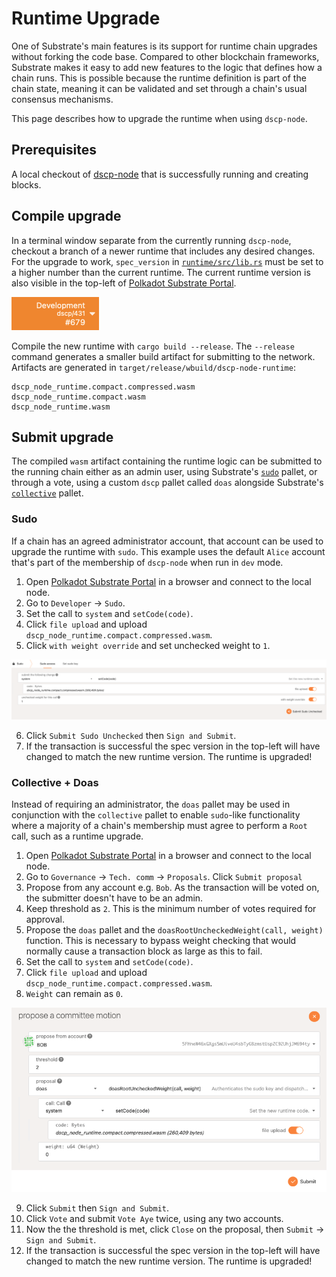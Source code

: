 # Runtime Upgrade

One of Substrate's main features is its support for runtime chain upgrades without forking the code base. Compared to other blockchain frameworks, Substrate makes it easy to add new features to the logic that defines how a chain runs. This is possible because the runtime definition is part of the chain state, meaning it can be validated and set through a chain's usual consensus mechanisms.

This page describes how to upgrade the runtime when using `dscp-node`.

## Prerequisites

A local checkout of [dscp-node](https://github.com/digicatapult/dscp-node) that is successfully running and creating blocks.

## Compile upgrade

In a terminal window separate from the currently running `dscp-node`, checkout a branch of a newer runtime that includes any desired changes. For the upgrade to work, `spec_version` in [`runtime/src/lib.rs`](https://github.com/digicatapult/dscp-node/blob/main/runtime/src/lib.rs-node) must be set to a higher number than the current runtime. The current runtime version is also visible in the top-left of [Polkadot Substrate Portal](https://polkadot.js.org/apps/).

![Spec version](../assets/runtimeUpgrade/spec-version.png)

Compile the new runtime with `cargo build --release`. The `--release` command generates a smaller build artifact for submitting to the network. Artifacts are generated in `target/release/wbuild/dscp-node-runtime`:

```
dscp_node_runtime.compact.compressed.wasm
dscp_node_runtime.compact.wasm
dscp_node_runtime.wasm
```

## Submit upgrade

The compiled `wasm` artifact containing the runtime logic can be submitted to the running chain either as an admin user, using Substrate's [`sudo`](https://docs.rs/pallet-sudo/latest/pallet_sudo) pallet, or through a vote, using a custom `dscp` pallet called `doas` alongside Substrate's [`collective`](https://docs.rs/pallet-sudo/latest/pallet_collective) pallet.

### Sudo

If a chain has an agreed administrator account, that account can be used to upgrade the runtime with `sudo`. This example uses the default `Alice` account that's part of the membership of `dscp-node` when run in `dev` mode.

1. Open [Polkadot Substrate Portal](https://polkadot.js.org/apps/) in a browser and connect to the local node.
2. Go to `Developer` -> `Sudo`.
3. Set the call to `system` and `setCode(code)`.
4. Click `file upload` and upload `dscp_node_runtime.compact.compressed.wasm`.
5. Click `with weight override` and set unchecked weight to `1`.

![sudo transaction](../assets/runtimeUpgrade/sudo.png)

6. Click `Submit Sudo Unchecked` then `Sign and Submit`.
7. If the transaction is successful the spec version in the top-left will have changed to match the new runtime version. The runtime is upgraded!

### Collective + Doas

Instead of requiring an administrator, the `doas` pallet may be used in conjunction with the `collective` pallet to enable `sudo`-like functionality where a majority of a chain's membership must agree to perform a `Root` call, such as a runtime upgrade.

1. Open [Polkadot Substrate Portal](https://polkadot.js.org/apps/) in a browser and connect to the local node.
2. Go to `Governance` -> `Tech. comm` -> `Proposals`. Click `Submit proposal`
3. Propose from any account e.g. `Bob`. As the transaction will be voted on, the submitter doesn't have to be an admin.
4. Keep threshold as `2`. This is the minimum number of votes required for approval.
5. Propose the `doas` pallet and the `doasRootUncheckedWeight(call, weight)` function. This is necessary to bypass weight checking that would normally cause a transaction block as large as this to fail.
6. Set the call to `system` and `setCode(code)`.
7. Click `file upload` and upload `dscp_node_runtime.compact.compressed.wasm`.
8. `Weight` can remain as `0`.

![doas proposal](../assets/runtimeUpgrade/doas-proposal.png)

9. Click `Submit` then `Sign and Submit`.
10. Click `Vote` and submit `Vote Aye` twice, using any two accounts.
11. Now the the threshold is met, click `Close` on the proposal, then `Submit` -> `Sign and Submit`.
12. If the transaction is successful the spec version in the top-left will have changed to match the new runtime version. The runtime is upgraded!
